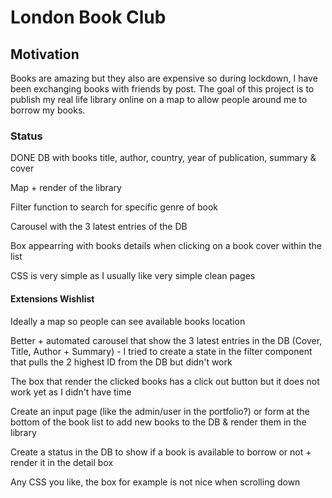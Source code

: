 # London Book Club

## Motivation

Books are amazing but they also are expensive so during lockdown, I have been exchanging books with friends by post.
The goal of this project is to publish my real life library online on a map to allow people around me to borrow my books.


### Status

DONE
DB with books title, author, country, year of publication, summary & cover

Map + render of the library

Filter function to search for specific genre of book

Carousel with the 3 latest entries of the DB

Box appearring with books details when clicking on a book cover within the list

CSS is very simple as I usually like very simple clean pages

#### Extensions Wishlist

Ideally a map so people can see available books location

Better + automated carousel that show the 3 latest entries in the DB (Cover, Title, Author + Summary) - I tried to create a state in the filter component that pulls the 2 highest ID from the DB but didn't work

The box that render the clicked books has a click out button but it does not work yet as I didn't have time

Create an input page (like the admin/user in the portfolio?) or form at the bottom of the book list to add new books to the DB & render them in the library

Create a status in the DB to show if a book is available to borrow or not + render it in the detail box

Any CSS you like, the box for example is not nice when scrolling down